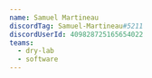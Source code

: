 ```yaml
---
name: Samuel Martineau
discordTag: Samuel-Martineau#5211
discordUserId: 409828725165654022
teams:
  - dry-lab
  - software
---
```

